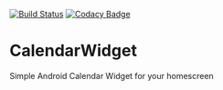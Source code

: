 [![Build Status](https://travis-ci.org/kollerlukas/CalendarWidget.svg?branch=master)](https://travis-ci.org/kollerlukas/CalendarWidget)
[![Codacy Badge](https://api.codacy.com/project/badge/Grade/c64cac182769406092744ea77d732ca2)](https://www.codacy.com/app/kollerlukas/CalendarWidget?utm_source=github.com&amp;utm_medium=referral&amp;utm_content=kollerlukas/CalendarWidget&amp;utm_campaign=Badge_Grade)
# CalendarWidget
Simple Android Calendar Widget for your homescreen
